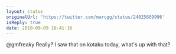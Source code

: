 ```yaml
---
layout: status
originalUrl: 'https://twitter.com/marcgg/status/24025609996'
isReply: true
date: 2010-09-09 16:41:16
---
```


@gmfreaky Really? I saw that on kotaku today, what's up with that?
